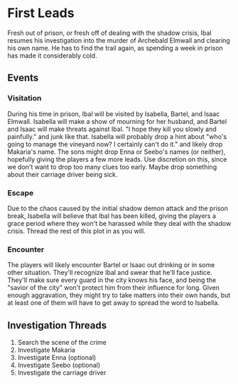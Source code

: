# First Leads
Fresh out of prison, or fresh off of dealing with the shadow crisis, Ibal resumes his investigation into the murder of Archebald Elmwall and clearing his own name. He has to find the trail again, as spending a week in prison has made it considerably cold.

## Events

### Visitation
During his time in prison, Ibal will be visited by Isabella, Bartel, and Isaac Elmwall. Isabella will make a show of mourning for her husband, and Bartel and Isaac will make threats against Ibal. "I hope they kill you slowly and painfully." and junk like that. Isabella will probably drop a hint about "who's going to manage the vineyard now? I certainly can't do it." and likely drop Makaria's name. The sons might drop Enna or Seebo's names (or neither), hopefully giving the players a few more leads. Use discretion on this, since we don't want to drop too many clues too early. Maybe drop something about their carriage driver being sick.

### Escape
Due to the chaos caused by the initial shadow demon attack and the prison break, Isabella will believe that Ibal has been killed, giving the players a grace period where they won't be harassed while they deal with the shadow crisis. Thread the rest of this plot in as you will.

### Encounter
The players will likely encounter Bartel or Isaac out drinking or in some other situation. They'll recognize Ibal and swear that he'll face justice. They'll make sure every guard in the city knows his face, and being the "savior of the city" won't protect him from their influence for long. Given enough aggravation, they might try to take matters into their own hands, but at least one of them will have to get away to spread the word to Isabella.

## Investigation Threads
1. Search the scene of the crime
2. Investigate Makaria
3. Investigate Enna (optional)
4. Investigate Seebo (optional)
5. Investigate the carriage driver
